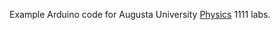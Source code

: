 Example Arduino code for Augusta University [Physics](https://www.augusta.edu/scimath/chemistryandphysics/) 1111 labs.

